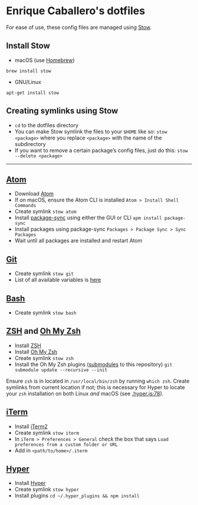# Enrique Caballero's dotfiles

For ease of use, these config files are managed using [Stow](http://www.gnu.org/software/stow/).

## Install Stow

* macOS (use [Homebrew](https://brew.sh))
```
brew install stow
```
* GNU/Linux
```
apt-get install stow
```

## Creating symlinks using Stow

* `cd` to the dotfiles directory
* You can make Stow symlink the files to your `$HOME` like so:
`stow <package>` where you replace `<package>` with the name of the subdirectory
* If you want to remove a certain package’s config files, just do this:
`stow --delete <package>`

---

## [Atom](atom)

* Download [Atom](https://atom.io)
* If on macOS, ensure the Atom CLI is installed `Atom > Install Shell Commands`
* Create symlink `stow atom`
* Install [package-sync](https://atom.io/packages/package-sync) using either the GUI or CLI `apm install package-sync`
* Install packages using package-sync `Packages > Package Sync > Sync Packages`
* Wait until all packages are installed and restart Atom

## [Git](git)

* Create symlink `stow git`
* List of all available variables is [here](http://git-scm.com/docs/git-config#_variables)

## [Bash](bash)

* Create symlink `stow bash`

## [ZSH](zsh/.zshrc) and [Oh My Zsh](zsh/.oh-my-zsh)

* Install [ZSH](https://github.com/robbyrussell/oh-my-zsh/wiki/Installing-ZSH)
* Install [Oh My Zsh](https://github.com/robbyrussell/oh-my-zsh)
* Create symlink `stow zsh`
* Install the Oh My Zsh plugins ([submodules](.gitmodules) to this repository) `git submodule update --recursive --init`

Ensure `zsh` is in located in `/usr/local/bin/zsh` by running `which zsh`. Create symlinks from current location if not; this is necessary for Hyper to locate your `zsh` installation on both Linux _and_ macOS (see [.hyper.js:78](hyper/.hyper.js#L78)).

## [iTerm](iterm/.iterm/com.googlecode.iterm2.plist)

* Install [iTerm2](http://www.iterm2.com)
* Create symlink `stow iterm`
* In `iTerm > Preferences > General` check the box that says `Load preferences from a custom folder or URL`
* Add in `<path/to/home>/.iterm`


## [Hyper](hyper)

* Install [Hyper](https://hyper.is)
* Create symlink `stow hyper`
* Install plugins `cd ~/.hyper_plugins && npm install`
